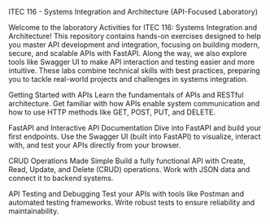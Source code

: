 ITEC 116 - Systems Integration and Architecture (API-Focused Laboratory)

Welcome to the laboratory Activities for ITEC 116: Systems Integration and Architecture! This repository contains hands-on exercises designed to help you master API development and integration, focusing on building modern, secure, and scalable APIs with FastAPI. Along the way, we also explore tools like Swagger UI to make API interaction and testing easier and more intuitive.
These labs combine technical skills with best practices, preparing you to tackle real-world projects and challenges in systems integration.

Getting Started with APIs
Learn the fundamentals of APIs and RESTful architecture. Get familiar with how APIs enable system communication and how to use HTTP methods like GET, POST, PUT, and DELETE.

FastAPI and Interactive API Documentation
Dive into FastAPI and build your first endpoints. Use the Swagger UI (built into FastAPI) to visualize, interact with, and test your APIs directly from your browser.

CRUD Operations Made Simple
Build a fully functional API with Create, Read, Update, and Delete (CRUD) operations. Work with JSON data and connect it to backend systems.

API Testing and Debugging
Test your APIs with tools like Postman and automated testing frameworks. Write robust tests to ensure reliability and maintainability.
